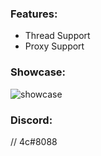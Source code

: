 ### Features:
- Thread Support
- Proxy Support

### Showcase:
![showcase](https://user-images.githubusercontent.com/109295864/179196976-316fb6f7-e177-4369-9526-39b947446904.gif)

### Discord:
// 4c#8088
